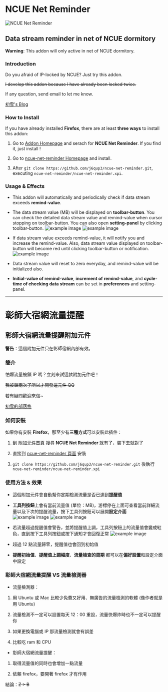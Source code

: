 # NCUE Net Reminder

![NCUE Net Reminder](https://addons.cdn.mozilla.net/user-media/addon_icons/732/732930-64.png?modified=1473772816)

## Data stream reminder in net of NCUE dormitory

**Warning**: This addon will only active in net of NCUE dormitory.

### Introduction
Do you afraid of IP-locked by NCUE? Just try this addon.

~~I develop this addon because I have already been locked twice.~~


If any question, send email to let me know.

[初雪's Blog](https://j6qup3.github.io/)

### How to Install
If you have already installed **Firefox**, there are at least **three ways** to install this addon:

1. Go to [Addon Homepage](https://addons.mozilla.org/zh-TW/firefox/extensions/) and serach for **NCUE Net Reminder**. If you find it, just install !

2. Go to [ncue-net-reminder Homepage](https://addons.mozilla.org/zh-tw/firefox/addon/ncue-net-reminder/?src=search) and install.

3. After `git clone https://github.com/j6qup3/ncue-net-reminder.git`, executing `ncue-net-reminder/ncue-net-reminder.xpi`.

### Usage & Effects

- This addon will automatically and periodically check if data stream exceeds **remind-value**.

- The data stream value (MB) will be displayed on **toolbar-button**. You can check the detailed data stream value and remind-value when cursor stopping on toolbar-button. You can also open **setting-panel** by clicking toolbar-button.
![example image](https://addons.cdn.mozilla.net/user-media/previews/full/178/178587.png?modified=1474251423)
![example image](https://addons.cdn.mozilla.net/user-media/previews/full/178/178588.png?modified=1474251423)

- If data stream value exceeds remind-value, it will notify you and increase the remind-value. Also, data stream value displayed on toolbar-button will become red until clicking toolbar-button or notification.
![example image](https://addons.cdn.mozilla.net/user-media/previews/full/178/178586.png?modified=1474251423)

- Data stream value will reset to zero everyday, and remind-value will be initialized also.

- **Initial-value of remind-value**, **increment of remind-value**, and **cycle-time of checking data stream** can be set in **preferences** and setting-panel.

- - -

# 彰師大宿網流量提醒
## 彰師大宿網流量提醒附加元件

**警告**：這個附加元件只在彰師宿網內部有效。

### 簡介
怕爆流量被鎖 IP 嗎？立刻來試這款附加元件吧！

~~我被鎖兩次了所以才開發這元件 QQ~~


若有疑問歡迎來信~

[初雪的部落格](https://j6qup3.github.io/)

### 如何安裝
如果你有安裝 **Firefox**，那至少有**三種方式**可以安裝此插件：

1. 到 [附加元件首頁](https://addons.mozilla.org/zh-TW/firefox/extensions/) 搜尋 **NCUE Net Reminder** 就有了，裝下去就對了

2. 直接到 [ncue-net-reminder 頁面](https://addons.mozilla.org/zh-tw/firefox/addon/ncue-net-reminder/?src=search) 安裝

3. `git clone https://github.com/j6qup3/ncue-net-reminder.git` 後執行 `ncue-net-reminder/ncue-net-reminder.xpi`

### 使用方法 & 效果

- 這個附加元件會自動幫你定期檢測流量是否已達到**提醒值**

- **工具列按鈕**上會有當前流量值 (單位：MB)，游標停在上面可查看當前詳細流量以及下次的提醒流量，按下工具列按鈕可以展開**設定介面**         
![example image](https://addons.cdn.mozilla.net/user-media/previews/full/178/178587.png?modified=1474251423)
![example image](https://addons.cdn.mozilla.net/user-media/previews/full/178/178588.png?modified=1474251423)

- 若流量超過提醒值會警告，並將提醒值上調，工具列按鈕上的流量值會變成紅色，直到按下工具列按鈕或按下通知才會回復正常
![example image](https://addons.cdn.mozilla.net/user-media/previews/full/178/178586.png?modified=1474251423)

- 超過 12 點流量歸零，提醒值也會回到初始值

- **提醒初始值**、**提醒值上調幅度**、**流量檢查的周期** 都可以在**偏好設置**和設定介面中設定

### 彰師大宿網流量提醒 VS 流量檢測器

- 流量檢測器：

 1. 用 Ubuntu 或 Mac 比較少免費又好用、無廣告的流量檢測的軟體 (像作者就是用 Ubuntu)

 2. 流量檢測不一定可以設置每天 12：00 重設，流量快爆炸時也不一定可以提醒你

 3. 如果更換電腦或 IP 那流量檢測就會有誤差

 4. 比較吃 ram 和 CPU

- 彰師大宿網流量提醒：

 1. 取得流量值的同時也會增加一點流量

 2. 依賴 firefox，要開著 firefox 才有作用

結論：~~Z > B~~